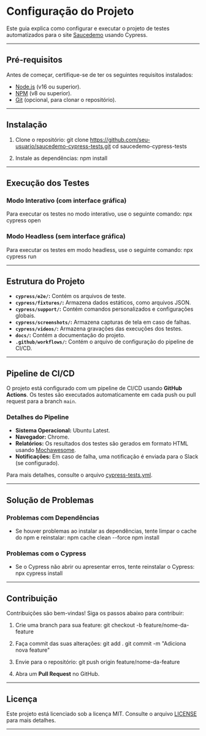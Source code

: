 # Configuração do Projeto

Este guia explica como configurar e executar o projeto de testes automatizados para o site [Saucedemo](https://www.saucedemo.com/) usando Cypress.

---

## Pré-requisitos

Antes de começar, certifique-se de ter os seguintes requisitos instalados:

- [Node.js](https://nodejs.org/) (v16 ou superior).
- [NPM](https://www.npmjs.com/) (v8 ou superior).
- [Git](https://git-scm.com/) (opcional, para clonar o repositório).

---

## Instalação

1. Clone o repositório:
   git clone https://github.com/seu-usuario/saucedemo-cypress-tests.git
   cd saucedemo-cypress-tests

2. Instale as dependências:
   npm install

---

## Execução dos Testes

### Modo Interativo (com interface gráfica)
Para executar os testes no modo interativo, use o seguinte comando:
npx cypress open

### Modo Headless (sem interface gráfica)
Para executar os testes em modo headless, use o seguinte comando:
npx cypress run

---

## Estrutura do Projeto

- **`cypress/e2e/`:** Contém os arquivos de teste.
- **`cypress/fixtures/`:** Armazena dados estáticos, como arquivos JSON.
- **`cypress/support/`:** Contém comandos personalizados e configurações globais.
- **`cypress/screenshots/`:** Armazena capturas de tela em caso de falhas.
- **`cypress/videos/`:** Armazena gravações das execuções dos testes.
- **`docs/`:** Contém a documentação do projeto.
- **`.github/workflows/`:** Contém o arquivo de configuração do pipeline de CI/CD.

---

## Pipeline de CI/CD

O projeto está configurado com um pipeline de CI/CD usando **GitHub Actions**. Os testes são executados automaticamente em cada push ou pull request para a branch `main`.

### Detalhes do Pipeline

- **Sistema Operacional:** Ubuntu Latest.
- **Navegador:** Chrome.
- **Relatórios:** Os resultados dos testes são gerados em formato HTML usando [Mochawesome](https://github.com/adamgruber/mochawesome).
- **Notificações:** Em caso de falha, uma notificação é enviada para o Slack (se configurado).

Para mais detalhes, consulte o arquivo [cypress-tests.yml](.github/workflows/cypress-tests.yml).

---

## Solução de Problemas

### Problemas com Dependências
- Se houver problemas ao instalar as dependências, tente limpar o cache do npm e reinstalar:
  npm cache clean --force
  npm install

### Problemas com o Cypress
- Se o Cypress não abrir ou apresentar erros, tente reinstalar o Cypress:
  npx cypress install

---

## Contribuição

Contribuições são bem-vindas! Siga os passos abaixo para contribuir:

1. Crie uma branch para sua feature:
   git checkout -b feature/nome-da-feature

2. Faça commit das suas alterações:
   git add .
   git commit -m "Adiciona nova feature"

3. Envie para o repositório:
   git push origin feature/nome-da-feature

4. Abra um **Pull Request** no GitHub.

---

## Licença

Este projeto está licenciado sob a licença MIT. Consulte o arquivo [LICENSE](LICENSE) para mais detalhes.

---